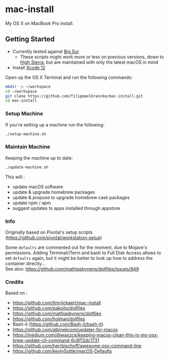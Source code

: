 # mac-install

My OS X on MacBook Pro install.

## Getting Started

- Currently tested against [Big Sur](https://www.apple.com/macos/big-sur/)
    - These scripts might work more or less on previous versions, down to [High Sierra](https://support.apple.com/en-us/HT211683), but are maintained with only the latest macOS in mind
- Install [Xcode 12](https://itunes.apple.com/us/app/xcode/id497799835?mt=12)


Open up the OS X Terminal and run the following commands:

```sh
mkdir -p ~/workspace
cd ~/workspace
git clone https://github.com/filipmaelbrancke/mac-install.git
cd mac-install
```

### Setup Machine

If you're setting up a machine run the following:

```sh
./setup-machine.sh
```

### Maintain Machine

Keeping the machine up to date:

```sh
./update-machine.sh
```

This will :  

- update macOS software
- update & upgrade homebrew packages
- update & propose to upgrade homebrew cask packages
- update npm / apm
- suggest updates to apps installed through appstore

### Info

Originally based on Pivotal's setup scripts (https://github.com/pivotal/workstation-setup)  

Some `defaults` are commented out for the moment, due to Mojave's permissions. Adding Terminal/iTerm and bash to Full Disk Access allows to set `defaults` again, but it might be better to look up how to address the container directly...    
See also: https://github.com/mathiasbynens/dotfiles/issues/849

### Credits

Based on :  

- https://github.com/timrijckaert/mac-install
- https://github.com/pakoito/dotfiles
- https://github.com/mathiasbynens/dotfiles
- https://github.com/holman/dotfiles
- Bash-it (https://github.com/Bash-it/bash-it)
- https://github.com/albinekcom/updater-for-macos
- https://medium.com/@waxzce/keeping-macos-clean-this-is-my-osx-brew-update-cli-command-6c8f12dc1731
- https://github.com/herrbischoff/awesome-osx-command-line
- https://github.com/kevinSuttle/macOS-Defaults
